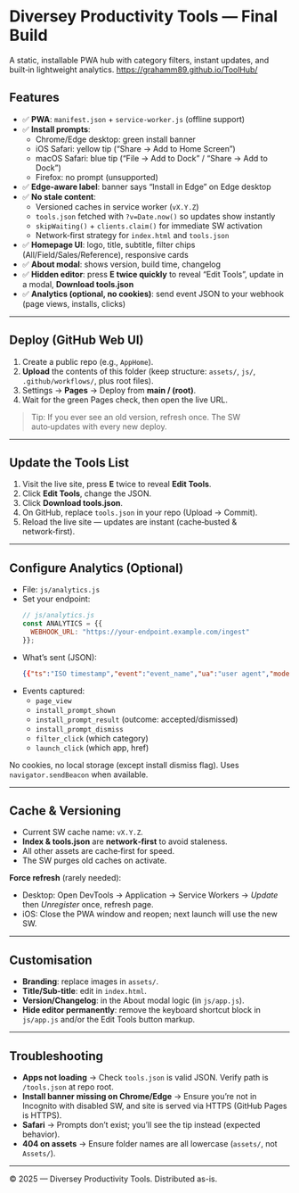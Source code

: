 
# Diversey Productivity Tools — Final Build

A static, installable PWA hub with category filters, instant updates, and built‑in lightweight analytics.
https://grahamm89.github.io/ToolHub/

## Features
- ✅ **PWA**: `manifest.json` + `service-worker.js` (offline support)
- ✅ **Install prompts**:
  - Chrome/Edge desktop: green install banner
  - iOS Safari: yellow tip (“Share → Add to Home Screen”)
  - macOS Safari: blue tip (“File → Add to Dock” / “Share → Add to Dock”)
  - Firefox: no prompt (unsupported)
- ✅ **Edge‑aware label**: banner says “Install in Edge” on Edge desktop
- ✅ **No stale content**:
  - Versioned caches in service worker (`vX.Y.Z`)
  - `tools.json` fetched with `?v=Date.now()` so updates show instantly
  - `skipWaiting()` + `clients.claim()` for immediate SW activation
  - Network‑first strategy for `index.html` and `tools.json`
- ✅ **Homepage UI**: logo, title, subtitle, filter chips (All/Field/Sales/Reference), responsive cards
- ✅ **About modal**: shows version, build time, changelog
- ✅ **Hidden editor**: press **E twice quickly** to reveal “Edit Tools”, update in a modal, **Download tools.json**
- ✅ **Analytics (optional, no cookies)**: send event JSON to your webhook (page views, installs, clicks)

---

## Deploy (GitHub Web UI)
1. Create a public repo (e.g., `AppHome`).
2. **Upload** the contents of this folder (keep structure: `assets/`, `js/`, `.github/workflows/`, plus root files).
3. Settings → **Pages** → Deploy from **main / (root)**.
4. Wait for the green Pages check, then open the live URL.

> Tip: If you ever see an old version, refresh once. The SW auto‑updates with every new deploy.

---

## Update the Tools List
1. Visit the live site, press **E** twice to reveal **Edit Tools**.
2. Click **Edit Tools**, change the JSON.
3. Click **Download tools.json**.
4. On GitHub, replace `tools.json` in your repo (Upload → Commit).
5. Reload the live site — updates are instant (cache‑busted & network‑first).

---

## Configure Analytics (Optional)
- File: `js/analytics.js`
- Set your endpoint:
  ```js
  // js/analytics.js
  const ANALYTICS = {{
    WEBHOOK_URL: "https://your-endpoint.example.com/ingest"
  }};
  ```
- What’s sent (JSON):
  ```json
  {{"ts":"ISO timestamp","event":"event_name","ua":"user agent","mode":"standalone|browser","...extra"}}
  ```
- Events captured:
  - `page_view`
  - `install_prompt_shown`
  - `install_prompt_result` (outcome: accepted/dismissed)
  - `install_prompt_dismiss`
  - `filter_click` (which category)
  - `launch_click` (which app, href)

No cookies, no local storage (except install dismiss flag). Uses `navigator.sendBeacon` when available.

---

## Cache & Versioning
- Current SW cache name: `vX.Y.Z`.
- **Index & tools.json** are **network‑first** to avoid staleness.
- All other assets are cache‑first for speed.
- The SW purges old caches on activate.

**Force refresh** (rarely needed):  
- Desktop: Open DevTools → Application → Service Workers → *Update* then *Unregister* once, refresh page.  
- iOS: Close the PWA window and reopen; next launch will use the new SW.

---

## Customisation
- **Branding**: replace images in `assets/`.
- **Title/Sub‑title**: edit in `index.html`.
- **Version/Changelog**: in the About modal logic (in `js/app.js`).
- **Hide editor permanently**: remove the keyboard shortcut block in `js/app.js` and/or the Edit Tools button markup.

---

## Troubleshooting
- **Apps not loading** → Check `tools.json` is valid JSON. Verify path is `/tools.json` at repo root.
- **Install banner missing on Chrome/Edge** → Ensure you’re not in Incognito with disabled SW, and site is served via HTTPS (GitHub Pages is HTTPS).
- **Safari** → Prompts don’t exist; you’ll see the tip instead (expected behavior).
- **404 on assets** → Ensure folder names are all lowercase (`assets/`, not `Assets/`).

---

© 2025 — Diversey Productivity Tools. Distributed as-is.
